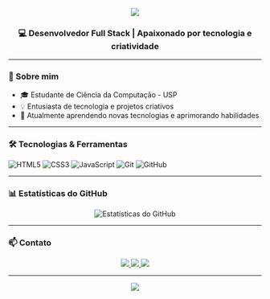 <p align="center">
  <img src="https://capsule-render.vercel.app/api?type=waving&color=gradient&height=180&section=header&text=Olá,%20eu%20sou%20o%20Fábio!&fontSize=30&fontAlignY=35&animation=fadeIn" />
</p>

<h3 align="center">💻 Desenvolvedor Full Stack | Apaixonado por tecnologia e criatividade</h3>

---

### 🚀 Sobre mim

- 🎓 Estudante de Ciência da Computação - USP
- 💡 Entusiasta de tecnologia e projetos criativos
- 🌱 Atualmente aprendendo novas tecnologias e aprimorando habilidades

---

### 🛠️ Tecnologias & Ferramentas

![HTML5](https://img.shields.io/badge/HTML5-E34F26?style=flat&logo=html5&logoColor=white)
![CSS3](https://img.shields.io/badge/CSS3-1572B6?style=flat&logo=css3&logoColor=white)
![JavaScript](https://img.shields.io/badge/JavaScript-F7DF1E?style=flat&logo=javascript&logoColor=black)
![Git](https://img.shields.io/badge/Git-F05032?style=flat&logo=git&logoColor=white)
![GitHub](https://img.shields.io/badge/GitHub-181717?style=flat&logo=github&logoColor=white)

---

### 📊 Estatísticas do GitHub

<p align="center">
  <img src="https://github-readme-stats.vercel.app/api?username=Fabinxz&show_icons=true&theme=radical" alt="Estatísticas do GitHub" />
</p>

---

### 📫 Contato

<p align="center">
  <a href="mailto:fabio@example.com">
    <img src="https://img.shields.io/badge/-Email-D14836?style=flat&logo=gmail&logoColor=white" />
  </a>
  <a href="https://www.linkedin.com/in/fabio">
    <img src="https://img.shields.io/badge/-LinkedIn-0077B5?style=flat&logo=linkedin&logoColor=white" />
  </a>
  <a href="https://www.instagram.com/fabio">
    <img src="https://img.shields.io/badge/-Instagram-E4405F?style=flat&logo=instagram&logoColor=white" />
  </a>
</p>

---

<p align="center">
  <img src="https://capsule-render.vercel.app/api?section=footer&type=waving&color=gradient&height=120" />
</p>
